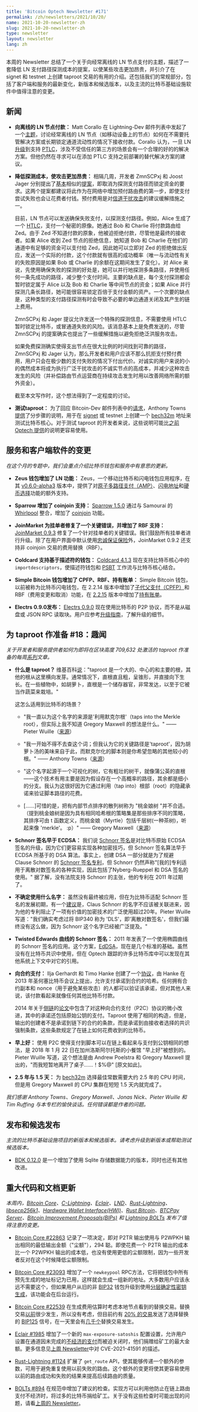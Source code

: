 ```yaml
---
title: 'Bitcoin Optech Newsletter #171'
permalink: /zh/newsletters/2021/10/20/
name: 2021-10-20-newsletter-zh 
slug: 2021-10-20-newsletter-zh 
type: newsletter
layout: newsletter
lang: zh
---
```


本周的 Newsletter 总结了一个关于向经常离线的 LN 节点支付的主题，描述了一套降低 LN 支付路径探测成本的提案，以使某些攻击更加昂贵，并引介了在 signet 和 testnet 上创建 taproot 交易的有用的介绍。还包括我们的常规部分，包括了客户端和服务的最新变化，新版本和候选版本，以及主流的比特币基础设施软件中值得注意的变更。

## 新闻
- **向离线的 LN 节点付款：** Matt Corallo 在 Lightning-Dev 邮件列表中发起了一个[主题](https://lists.linuxfoundation.org/pipermail/lightning-dev/2021-October/003307.html)，讨论经常离线的 LN 节点（如移动设备上的节点）如何在不需要托管解决方案或长期锁定通道流动性的情况下接收付款。Corallo 认为，一旦 LN [升级](https://bitcoinops.org/en/preparing-for-taproot/#ln-with-taproot)到支持 [PTLC](https://bitcoinops.org/en/topics/ptlc/)，涉及不受信任的第三方的场景会有一个合理的好的的解决方案。但他仍然在寻求可以在添加 PTLC 支持之前部署的替代解决方案的建议。

- **降低探测成本，使攻击更加昂贵：** 相隔几周，开发者 ZmnSCPxj 和 Joost Jager 分别提出了[基本](https://lists.linuxfoundation.org/pipermail/lightning-dev/2021-September/003256.html)相似的[提案](https://lists.linuxfoundation.org/pipermail/lightning-dev/2021-October/003314.html)，即取消为探测支付路径而锁定资金的要求。这两个提案都建议将此作为在网络中增加预付路由费的第一步，即使支付尝试失败也会让花费者付钱。预付费用是对[信道干扰攻击](https://bitcoinops.org/en/topics/channel-jamming-attacks/)的建议缓解措施之一。

  目前，LN 节点可以发送确保失败支付，以探测支付路径。例如，Alice 生成了一个 [HTLC](https://bitcoinops.org/en/topics/htlc/)，支付一个秘密的原像。她通过 Bob 和 Charlie 将付款路由给 Zed。由于 Zed 不知道付款的原象，他被迫拒绝付款，尽管他是最终的接收者。如果 Alice 收到 Zed 节点的拒绝信息，她知道 Bob 和 Charlie 在他们的通道中有足够的资金可以支付给 Zed，因此她可以立即对 Zed 的拒绝做出反应，发送一个实际的付款，这个付款就有很高的成功概率（唯一与流动性有关的失败原因是如果 Bob 或 Charlie 的余额在这期间发生了变化）。对 Alice 来说，先使用确保失败的探测的好处是，她可以并行地探测多条路径，并使用任何一条先成功的路径，减少整个支付时间。主要的缺点是，每个支付探测都会暂时锁定属于 Alice 以及 Bob 和 Charlie 等中间节点的资金；如果 Alice 并行探测几条长路径，她可能很容易锁定百倍于支付金额的资产。一个次要的缺点是，这种类型的支付路径探测有时会导致不必要的单边通道关闭及其产生的链上费用。

  ZmnSCPxj 和 Jager 提议允许发送一个特殊的探测信息，不需要使用 HTLC 暂时锁定比特币，或冒通道失败的风险。该消息基本上是免费发送的，尽管 ZmnSCPxj 的提案确实也提出了一些缓解措施以避免拒绝泛洪服务攻击。

  如果免费探测确实使得支出节点在很大比例的时间找到可靠的路径，ZmnSCPxj 和 Jager 认为，那么开发者和用户应该不那么抗拒支付预付费用，用户只会在极少数的支付失败的情况下付出代价。对诚实的用户来说的小的偶然成本将成为执行广泛干扰攻击的不诚实节点的高成本，并减少这种攻击发生的风险（并补偿路由节点运营商在持续攻击发生时用以改善网络所需的额外资金）。

  截至本文写作时，这个想法得到了一定程度的讨论。

- **测试taproot：** 为了回应 Bitcoin-Dev 邮件列表中的[请求](https://lists.linuxfoundation.org/pipermail/bitcoin-dev/2021-October/019532.html)，Anthony Towns [提供](https://lists.linuxfoundation.org/pipermail/bitcoin-dev/2021-October/019543.html)了分步骤的说明，用于在 [signet](https://bitcoinops.org/en/topics/signet/) 或 testnet 上创建一个 [bech32m](https://bitcoinops.org/en/topics/bech32/) 地址来测试比特币核心。对于测试 taproot 的开发者来说，这些说明可能比[之前 Optech 提供](https://bitcoinops.org/en/preparing-for-taproot/#testing-on-signet)的说明更容易使用。

## 服务和客户端软件的变更
*在这个月的专题中，我们会重点介绍比特币钱包和服务中有意思的更新。*

- **Zeus 钱包增加了 LN 功能：** Zeus，一个移动比特币和闪电钱包应用程序，在其 [v0.6.0-alpha3](https://github.com/ZeusLN/zeus/releases/tag/v0.6.0-alpha3) 版本中，提供了对[原子多路径支付（AMP）](https://bitcoinops.org/en/topics/atomic-multipath/)、[闪电地址](https://bitcoinops.org/en/newsletters/2021/09/22/#lightning-address-identifiers-announced)和[硬币选择](https://bitcoinops.org/en/topics/coin-selection/)功能的额外支持。

- **Sparrow 增加了 coinjoin 支持：** [Sparrow 1.5.0](https://github.com/sparrowwallet/sparrow/releases/tag/1.5.0) 通过与 Samourai 的 [Whirlpool](https://bitcoiner.guide/whirlpool/) 整合，增加了 [coinjoin](https://bitcoinops.org/en/topics/coinjoin/) 功能。

- **JoinMarket 为挂单者修复了一个关键错误，并增加了 RBF 支持：** [JoinMarket 0.9.3](https://github.com/JoinMarket-Org/joinmarket-clientserver/releases/tag/v0.9.3) 修复了一个针对挂单者的关键错误。我们鼓励所有挂单者进行升级。除了在用户界面中默认使用[忠诚保证保险](https://bitcoinops.org/en/newsletters/2021/08/11/#implementation-of-fidelity-bonds)外，JoinMarket 0.9.2 还支持非 coinjoin 交易的费用替换（RBF）。

- **Coldcard 支持基于描述符的钱包：** [Coldcard 4.1.3](https://blog.coinkite.com/version-4.1.3-released/) 现在支持比特币核心中的 `importdescriptors`，使描述符钱包和 [PSBT](https://bitcoinops.org/en/topics/psbt/) 工作流与比特币核心结合。

- **Simple Bitcoin 钱包增加了 CPFP、RBF、持有账单：** Simple Bitcoin 钱包，以前被称为比特币闪电钱包，在 2.2.14 版本中增加了[子代父支付（CPFP）](https://bitcoinops.org/en/topics/cpfp/)和 RBF（费用变更和取消）功能，在 [2.2.15](https://github.com/btcontract/wallet/releases/tag/2.2.15) 版本中增加了[持有账单](https://bitcoinops.org/en/topics/hold-invoices/)。

- **Electrs 0.9.0发布：** [Electrs 0.9.0](https://github.com/romanz/electrs/releases/tag/v0.9.0) 现在使用比特币的 P2P 协议，而不是从磁盘或 JSON RPC 读取块。用户应参考[升级指南](https://github.com/romanz/electrs/blob/master/doc/usage.md#important-changes-from-versions-older-than-090)，了解升级的细节。

## 为 taproot 作准备 #18：趣闻
*关于开发者和服务提供者如何为即将在区块高度 709,632 处激活的 taproot 作准备的每周[系列](https://bitcoinops.org/en/preparing-for-taproot/)文章。*

- **什么是 taproot？** 维基百科[说](https://en.wikipedia.org/wiki/Taproot)："taproot 是一个大的、中心的和主要的根，其他的根从这里横向发芽。通常情况下，直根直且粗，呈锥形，并直接向下生长。在一些植物中，如胡萝卜，直根是一个储存器官，非常发达，以至于它被当作蔬菜来栽培。"

  这怎么适用到比特币的场景？

  - "我一直以为这个名字的来源是'利用默克尔根'（taps into the Merkle root），但实际上我不知道 Gregory Maxwell 的想法是什么。" —— Pieter Wuille（[来源](https://github.com/bitcoinops/bitcoinops.github.io/pull/667#discussion_r731371163)）

  - "我一开始不得不去查这个词；但我认为它的关键路径是'taproot'，因为胡萝卜汤的美味来自于此，而默克尔化的脚本则是你希望忽略的其他较小的根。" —— Anthony Towns（[来源](https://github.com/bitcoinops/bitcoinops.github.io/pull/667#discussion_r731523855)）

  - "这个名字起源于一个可视化的树，它有粗壮的树干，就像蒲公英的直根——这个技术有用主要是因为假设存在一个高概率的路径，其余都是细小的分支。我认为这很好因为它通过利用（tap into）根部（root）的隐藏承诺来验证脚本路径的花费。

  - [......]可惜的是，把有内部节点排序的散列树称为 "桃金娘树 "并不合适。（提到桃金娘树是因为具有相同哈希根的策略集是那些排序不同的策略，其排序可由 t 函数定义，而桃金娘（Myrtle）包括千层树(一种茶树)，听起来像 'merkle'。 :p）" —— Gregory Maxwell（[来源](https://github.com/bitcoinops/bitcoinops.github.io/pull/667#discussion_r732189216)）

- **Schnorr 签名早于 ECDSA：** 我们说 [Schnorr 签名](https://bitcoinops.org/en/topics/schnorr-signatures/)是对比特币原始 ECDSA 签名的升级，因为它们更容易实现各种加密技巧，但 Schnorr 签名算法早于 ECDSA 所基于的 DSA 算法。事实上，创建 DSA 一部分就是为了规避 Clause Schnorr 的 [Schnorr 签名专利](https://patents.google.com/patent/US4995082)，但 Schnorr 仍然声称"[我的]专利适用于离散对数签名的各种实现，因此包括了Nyberg-Rueppel 和 DSA 签名的使用。" 据了解，没有法院支持 Schnorr 的主张，他的专利在 2011 年过期了。

- **不确定使用什么名字：** 虽然没有最终被应用，但在为比特币适配 Schnorr 签名的发展初期，有一个[建议](https://diyhpl.us/wiki/transcripts/discreet-log-contracts/)是，Claus Schnorr 的名字不应该被关联进来，因为他的专利阻止了一项有价值的加密技术的广泛使用超过20年。Pieter Wuille 写道："我们确实考虑过将 BIP340 称为 'DLS'，即'离散对数签名'，但我们最终没有这么做，因为 Schnorr 这个名字已经被广泛提及。"

- **Twisted Edwards 曲线的 Schnorr 签名：** 2011 年发表了一个使用椭圆曲线的 Schnorr 签名的应用。这个方案，[EdDSA](https://en.wikipedia.org/wiki/EdDSA)，现在是几个标准的基础。虽然没有在比特币共识中使用，但在 Optech 跟踪的许多比特币库中可以发现在其他系统上下文中对它的引用。

- **向合约支付：** Ilja Gerhardt 和 Timo Hanke 创建了一个[协议](https://arxiv.org/abs/1212.3257)，由 Hanke 在 2013 年圣何塞比特币会议上提出，允许支付承诺到合约的哈希。任何拥有合约副本和 nonce（用于避免某些攻击）的人都可以验证该承诺，但对其他人来说，该付款看起来就像任何其他比特币付款。

  2014 年关于[侧链](https://bitcoinops.org/en/topics/sidechains/)的[论文](https://www.blockstream.com/sidechains.pdf)中包含了对这种向合约支付（P2C）协议的微小改进，其中的承诺还包括原始公钥的支付。Taproot 使用了相同的构造，但是，输出的创建者不是承诺到链下的合约的条款，而是承诺到由接收者选择的共识强制条款，这些条款规定了在链上如何花费收到的比特币。

- **早上好：** 使用 P2C 使得支付到脚本可以在链上看起来与支付到公钥相同的想法，是 2018 年 1 月 22 日在加州洛斯阿尔托斯的小餐馆 "早上好"被想到的。Pieter Wuille 写道，这个想法是由 Andrew Poelstra 和 Gregory Maxwell 提出的，"而我短暂地离开了桌子......！$%@" [原文如此]。

- **2.5 年与 1.5 天：** 为 [bech32m](https://bitcoinops.org/en/topics/bech32/) 选择最佳常数需要大约 2.5 年的 CPU 时间，但是用 Gregory Maxwell 的 CPU 集群在短短 1.5 天内就完成了。

*我们感谢 Anthony Towns、Gregory Maxwell、Jonas Nick、Pieter Wuille 和 Tim Ruffing 与本专栏的愉快谈话。任何错误都是作者的问题。*

## 发布和候选发布
*主流的比特币基础设施项目的新版本和候选版本。请考虑升级到新版本或帮助测试候选版本。*

- [BDK 0.12.0](https://github.com/bitcoindevkit/bdk/releases/tag/v0.12.0) 是一个增加了使用 Sqlite 存储数据能力的版本，同时也还有其他改进。

## 重大代码和文档更新
*本周内，[Bitcoin Core](https://github.com/bitcoin/bitcoin)、[C-Lightning](https://github.com/ElementsProject/lightning)、[Eclair](https://github.com/ACINQ/eclair)、[LND](https://github.com/lightningnetwork/lnd/)、[Rust-Lightning](https://github.com/rust-bitcoin/rust-lightning)、[libsecp256k1](https://github.com/bitcoin-core/secp256k1)、[Hardware Wallet Interface(HWI)](https://github.com/bitcoin-core/HWI)、[Rust Bitcoin](https://github.com/rust-bitcoin/rust-bitcoin)、[BTCPay Server](https://bitcoinops.org/en/newsletters/2021/08/11/)、[Bitcoin Improvement Proposals(BIPs)](https://github.com/bitcoin/bips/) 和 [Lightning BOLTs](https://github.com/lightningnetwork/lightning-rfc/) 发布了值得注意的变更。*

- [Bitcoin Core #22863](https://github.com/bitcoin/bitcoin/pull/22863) 记录了一项决定，即对 P2TR 输出使用与 P2WPKH 输出相同的最低输出金额（"尘额"），294 聪。即使花费一个 P2TR 输出的成本比一个 P2WPKH 输出的成本低，也没有使用更低的尘额限制，因为一些开发者反对在这个时候降低尘额限制。

- [Bitcoin Core #23093](https://github.com/bitcoin/bitcoin/issues/23093) 增加了一个 `newkeypool` RPC方法，它将把钱包中所有预先生成的地址标记为已用，这样就会生成一组新的地址。大多数用户应该永远不需要这个，但如果用户从旧的非 [BIP32](https://github.com/bitcoin/bips/blob/master/bip-0032.mediawiki) 钱包升级到使用[分层确定性密钥生成](https://bitcoinops.org/en/topics/hd-key-generation/)，该功能会在后台运行。

- [Bitcoin Core #22539](https://github.com/bitcoin/bitcoin/issues/22539) 在生成费用估算时考虑本地节点看到的替换交易。替换交易[以前](https://github.com/bitcoin/bitcoin/pull/9519)很少发生，所以没有考虑，但目前约有 [20% 的交易](https://dashboard.bitcoinops.org/d/ZsCio4Dmz/rbf-signalling?orgId=1)发送了选择替换的 [BIP125](https://github.com/bitcoin/bips/blob/master/bip-0125.mediawiki) 信号，在一天里会有[几千个](https://github.com/bitcoin/bitcoin/pull/22539#issuecomment-885763670)替换交易发生。

- [Eclair #1985](https://github.com/ACINQ/eclair/pull/1985) 增加了一个新的 `max-exposure-satoshis` 配置设置，允许用户设置在通道因未完成的[不经济的支付](https://bitcoinops.org/en/topics/uneconomical-outputs/)而被迫关闭时，他们捐赠给矿工的最大金额。更多信息见[上周 Newsletter](https://bitcoinops.org/en/newsletters/2021/10/13/#ln-spend-to-fees-cve)中对 CVE-2021-41591 的描述。

- [Rust-Lightning #1124](https://github.com/rust-bitcoin/rust-lightning/issues/1124) 扩展了 `get_route` API，使其能够传递一个额外的参数，可用于避免重复使用以前失败的路由。这个额外的变更将使其更容易使用以前的路由成功和失败的结果来提高后续路由的质量。

- [BOLTs #894](https://github.com/lightningnetwork/lightning-rfc/issues/894) 在规范中增加了建议的检查。实现方可以利用他防止在链上路由支付不经济时，将过多的比特币捐给矿工。关于没有这些检查时可能出现的问题，请看[上周的 Newsletter](https://bitcoinops.org/en/newsletters/2021/10/13/#ln-spend-to-fees-cve)。
